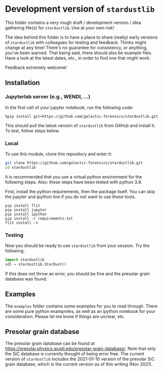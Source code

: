 # Development version of `stardustlib`

This folder contains a very rough draft / 
development version / 
idea gathering file(s)
for `stardustlib`. 
Use at your own risk!

The idea behind this folder is to have a place
to share (really) early versions of `stardustlib`
with colleagues for testing 
and feedback. 
Thinks might change at any time!
There's no guarantee for consistency, 
or anything, you've been warned.
That being said, 
there should also be example files.
Have a look at the latest dates, etc.,
in order to find one that might work.

Feedback extremely welcome!

## Installation

### Jupyterlab server (e.g., WENDI, ...)

In the first cell of your jupyter notebook,
run the following code:

```
%pip install git+https://github.com/galactic-forensics/stardustlib.git
```

This should pull the latest version
of `stardustlib` from GitHub and install it.
To test, follow steps below.

### Local

To use this module, 
clone this repository
and enter it:
```bash
git clone https://github.com/galactic-forensics/stardustlib.git
cd stardustlib
```

It is recommended that you use
a virtual python environment for the following steps.
Also: these steps have been tested with python 3.9.

First, install the python requirements,
then the package itself.
You can skip the jupyter and ipython line if you
do not want to use these tools.

```
pip install flit
pip install jupyter
pip install ipython
pip install -r requirements.txt
flit install -s
```

### Testing

Now you should be ready to use `stardustlib`
from your session. Try the following:

```python
import stardustlib
sdl = stardustlib.StarDust()
```

If this does not throw an error,
you should be fine and the 
presolar grain database was found.

## Examples

The `examples` folder contains some examples for you to read through.
There are some pure python exampmles,
as well as an ipython notebook for your consideration.
Please let me know if things are unclear, etc.

## Presolar grain database

The presolar grain database 
can be found at
https://presolar.physics.wustl.edu/presolar-grain-database/.
Note that only the SiC database
is currently thought of being error free.
The current version of `stardustlib` 
includes the 2021-01-10 version 
of the presolar SiC grain database,
which is the current version as of this writing (Nov 2021).
